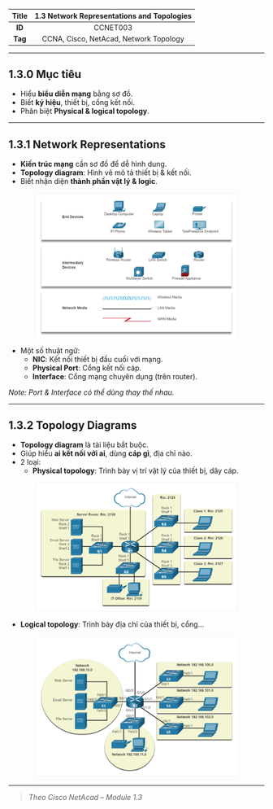 | **Title** | 1.3 Network Representations and Topologies |
|:---------:|:------------------------------------------:|
| **ID**    | CCNET003                                   |
| **Tag**   | CCNA, Cisco, NetAcad, Network Topology     |

---

## 1.3.0 Mục tiêu

- Hiểu **biểu diễn mạng** bằng sơ đồ.
- Biết **ký hiệu**, thiết bị, cổng kết nối.
- Phân biệt **Physical & logical topology**.

---

## 1.3.1 Network Representations

- **Kiến trúc mạng** cần sơ đồ để dễ hình dung.
- **Topology diagram**: Hình vẽ mô tả thiết bị & kết nối.
- Biết nhận diện **thành phần vật lý & logic**.

<p align="center">
  <img src="../../images/network_representations.png" alt="Network Representations" width="400"/>
</p>

- Một số thuật ngữ:
  - **NIC**: Kết nối thiết bị đầu cuối với mạng.
  - **Physical Port**: Cổng kết nối cáp.
  - **Interface**: Cổng mạng chuyên dụng (trên router).

*Note: Port & Interface có thể dùng thay thế nhau.*

---

## 1.3.2 Topology Diagrams

- **Topology diagram** là tài liệu bắt buộc.
- Giúp hiểu **ai kết nối với ai**, dùng **cáp gì**, địa chỉ nào.
- 2 loại:
  - **Physical topology**: Trình bày vị trí vật lý của thiết bị, dây cáp.
<p align="center">
  <img src="../../images/physical_topology_diagrams.png" alt="Physical Topology Diagrams" width="400"/>
</p>

  - **Logical topology**: Trình bày địa chỉ của thiết bị, cổng...
<p align="center">
  <img src="../../images/logical_topology_diagrams.png" alt="Logical Topology Diagrams" width="400"/>
</p>



---

> *Theo Cisco NetAcad – Module 1.3*
